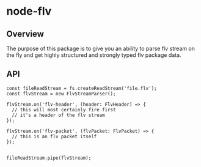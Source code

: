 # node-flv

## Overview

The purpose of this package is to give you an ability to parse flv stream on the fly and get highly structured and strongly typed flv package data.

## API

```
const fileReadStream = fs.createReadStream('file.flv');
const flvStream = new FlvStreamParser();

flvStream.on('flv-header', (header: FlvHeader) => {
  // this will most certainly fire first
  // it's a header of the flv stream
});

flvStream.on('flv-packet', (flvPacket: FlvPacket) => {
  // this is an flv packet itself
});


fileReadStream.pipe(flvStream);
```
